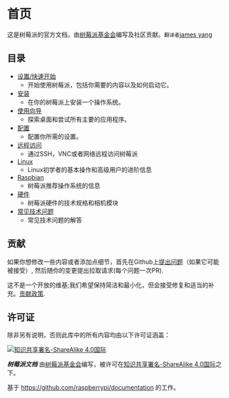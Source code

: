 # 首页

这是树莓派的官方文档，由[树莓派基金会](https://www.raspberrypi.org/)编写及社区贡献。`翻译者`[james yang](https://github.com/jamesyangget)

## 目录
- [设置/快速开始](setup/README.md)
    - 开始使用树莓派，包括你需要的内容以及如何启动它。
- [安装](installation/README.md)
    - 在你的树莓派上安装一个操作系统。
- [使用向导](usage/README.md)
    - 探索桌面和尝试所有主要的应用程序。
- [配置](configuration/README.md)
    - 配置你所需的设置。
- [远程访问](remote-access/README.md)
    - 通过SSH，VNC或者网络远程访问树莓派
- [Linux](linux/README.md)
    - Linux初学者的基本操作和高级用户的进阶信息
- [Raspbian](raspbian/README.md)
    - 树莓派推荐操作系统的信息
- [硬件](hardware/README.md)
    - 树莓派硬件的技术规格和相机模块
- [常见技术问题](technical-faq.md)
    - 常见技术问题的解答
    
## 贡献

如果你想修改一些内容或者添加点细节，首先在Github上[提出问题](http://github.com/raspberrypi/documentation/issues)（如果它可能被接受）, 然后随你的变更提出拉取请求(每个问题一次PR).

这不是一个开放的维基;我们希望保持简洁和最小化，但会接受修复和适当的补充。[贡献政策](CONTRIBUTING.md).

## 许可证

除非另有说明，否则此库中的所有内容均由以下许可证涵盖：

[![知识共享署名-ShareAlike 4.0国际](https://licensebuttons.net/l/by-sa/4.0/88x31.png)](http://creativecommons.org/licenses/by-sa/4.0/)

***树莓派文档*** 由[树莓派基金会](https://www.raspberrypi.org/)编写，被许可在[知识共享署名-ShareAlike 4.0国际](http://creativecommons.org/licenses/by-sa/4.0/)之下。

基于 https://github.com/raspberrypi/documentation 的工作。
